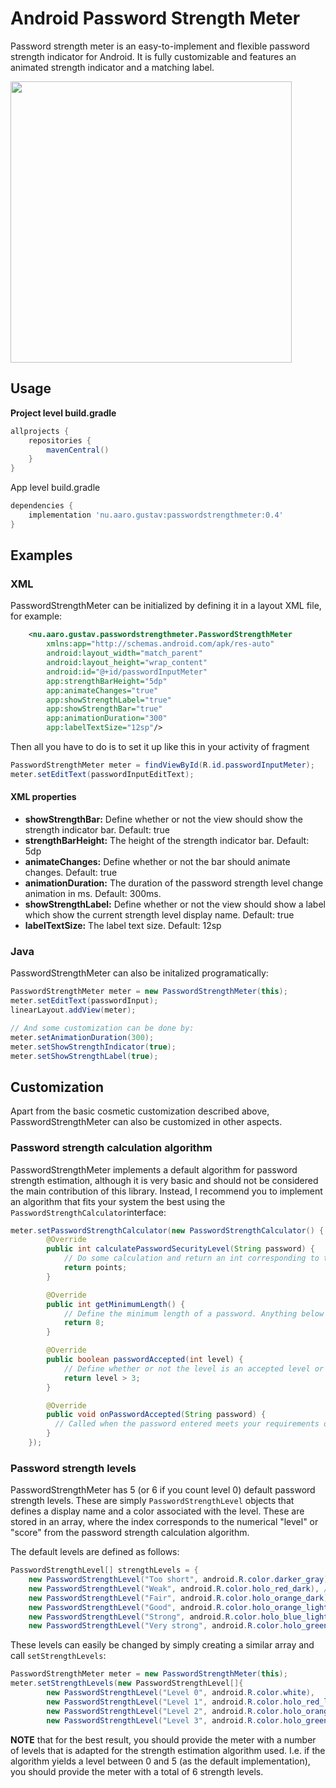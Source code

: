 # Android Password Strength Meter

Password strength meter is an easy-to-implement and flexible password strength indicator for Android. It is fully customizable and features an animated strength indicator and a matching label. 

<img src="https://media2.giphy.com/media/PMuSdJrT7U1G0kdaCr/giphy.gif" width="450">

## Usage

**Project level build.gradle**

~~~~gradle
allprojects {
    repositories {
        mavenCentral()
    }
}
~~~~

App level build.gradle

~~~~gradle
dependencies {
    implementation 'nu.aaro.gustav:passwordstrengthmeter:0.4'
}
~~~~

## Examples

### XML

PasswordStrengthMeter can be initialized by defining it in a layout XML file, for example:

~~~~xml
    <nu.aaro.gustav.passwordstrengthmeter.PasswordStrengthMeter
        xmlns:app="http://schemas.android.com/apk/res-auto"
        android:layout_width="match_parent"
        android:layout_height="wrap_content"
        android:id="@+id/passwordInputMeter"
        app:strengthBarHeight="5dp" 
        app:animateChanges="true"
        app:showStrengthLabel="true"
        app:showStrengthBar="true"
        app:animationDuration="300"
        app:labelTextSize="12sp"/>
~~~~

Then all you have to do is to set it up like this in your activity of fragment

~~~~java
PasswordStrengthMeter meter = findViewById(R.id.passwordInputMeter);
meter.setEditText(passwordInputEditText);
~~~~

#### XML properties
* **showStrengthBar:** Define whether or not the view should show the strength indicator bar. Default: true
* **strengthBarHeight:** The height of the strength indicator bar. Default: 5dp
* **animateChanges:** Define whether or not the bar should animate changes. Default: true
* **animationDuration:** The duration of the password strength level change animation in ms. Default: 300ms. 
* **showStrengthLabel:** Define whether or not the view should show a label which show the current strength level display name. Default: true
* **labelTextSize:** The label text size. Default: 12sp

### Java
PasswordStrengthMeter can also be initalized programatically:

~~~~java
PasswordStrengthMeter meter = new PasswordStrengthMeter(this);
meter.setEditText(passwordInput);
linearLayout.addView(meter);

// And some customization can be done by: 
meter.setAnimationDuration(300); 
meter.setShowStrengthIndicator(true); 
meter.setShowStrengthLabel(true);
~~~~

## Customization
Apart from the basic cosmetic customization described above, PasswordStrengthMeter can also be customized in other aspects.

### Password strength calculation algorithm

PasswordStrengthMeter implements a default algorithm for password strength estimation, although it is very basic and should not be considered the main contribution of this library. Instead, I recommend you to implement an algorithm that fits your system the best using the `PasswordStrengthCalculator`interface:

~~~~java
meter.setPasswordStrengthCalculator(new PasswordStrengthCalculator() {
        @Override
        public int calculatePasswordSecurityLevel(String password) {
            // Do some calculation and return an int corresponding to the "points" or "level" the user password got
            return points;
        }

        @Override
        public int getMinimumLength() {
            // Define the minimum length of a password. Anything below this should always yield a score of 0
            return 8;
        }

        @Override
        public boolean passwordAccepted(int level) {
            // Define whether or not the level is an accepted level or not. 
            return level > 3;
        }

        @Override
        public void onPasswordAccepted(String password) {
          // Called when the password entered meets your requirements of length and strength levels
        }
    });
~~~~

### Password strength levels

PasswordStrengthMeter has 5 (or 6 if you count level 0) default password strength levels. These are simply `PasswordStrengthLevel` objects that defines a display name and a color associated with the level. These are stored in an array, where the index corresponds to the numerical "level" or "score" from the password strength calculation algorithm. 

The default levels are defined as follows:

~~~~java
PasswordStrengthLevel[] strengthLevels = {
    new PasswordStrengthLevel("Too short", android.R.color.darker_gray), // level 0
    new PasswordStrengthLevel("Weak", android.R.color.holo_red_dark), // level 1
    new PasswordStrengthLevel("Fair", android.R.color.holo_orange_dark), // level 2
    new PasswordStrengthLevel("Good", android.R.color.holo_orange_light), // level 3
    new PasswordStrengthLevel("Strong", android.R.color.holo_blue_light), // level 4
    new PasswordStrengthLevel("Very strong", android.R.color.holo_green_dark)}; // level 5
~~~~

These levels can easily be changed by simply creating a similar array and call `setStrengthLevels`:

~~~~java
PasswordStrengthMeter meter = new PasswordStrengthMeter(this);
meter.setStrengthLevels(new PasswordStrengthLevel[]{
        new PasswordStrengthLevel("Level 0", android.R.color.white),
        new PasswordStrengthLevel("Level 1", android.R.color.holo_red_light),
        new PasswordStrengthLevel("Level 2", android.R.color.holo_orange_light),
        new PasswordStrengthLevel("Level 3", android.R.color.holo_green_light)});
~~~~

**NOTE** that for the best result, you should provide the meter with a number of levels that is adapted for the strength estimation algorithm used. I.e. if the algorithm yields a level between 0 and 5 (as the default implementation), you should provide the meter with a total of 6 strength levels. 









